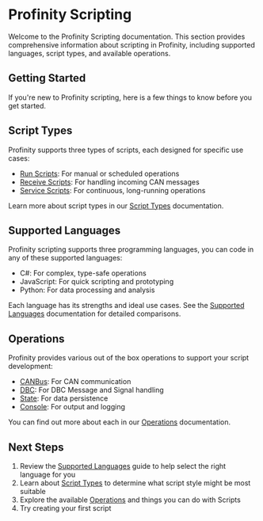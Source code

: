 # Profinity Scripting

Welcome to the Profinity Scripting documentation. This section provides comprehensive information about scripting in Profinity, including supported languages, script types, and available operations.

## Getting Started

If you're new to Profinity scripting, here is a few things to know before you get started.

## Script Types

Profinity supports three types of scripts, each designed for specific use cases:

- [Run Scripts](./Script_Types/index.md#run-scripts): For manual or scheduled operations
- [Receive Scripts](./Script_Types/index.md#receive-scripts): For handling incoming CAN messages
- [Service Scripts](./Script_Types/index.md#service-scripts): For continuous, long-running operations

Learn more about script types in our [Script Types](./Script_Types/index.md) documentation.

## Supported Languages

Profinity scripting supports three programming languages, you can code in any of these supported languages:

- C#: For complex, type-safe operations
- JavaScript: For quick scripting and prototyping
- Python: For data processing and analysis

Each language has its strengths and ideal use cases. See the [Supported Languages](./Supported_Languages/index.md) documentation for detailed comparisons.

## Operations

Profinity provides various out of the box operations to support your script development:

- [CANBus](./Operations/CANBus.md): For CAN communication
- [DBC](./Operations/DBC.md): For DBC Message and Signal handling
- [State](./Operations/State.md): For data persistence
- [Console](./Operations/Console.md): For output and logging

You can find out more about each in our [Operations](./Operations/index.md) documentation.

## Next Steps

1. Review the [Supported Languages](./Supported_Languages/index.md) guide to help select the right language for you
2. Learn about [Script Types](./Script_Types/index.md) to determine what script style might be most suitable
3. Explore the available [Operations](./Operations/index.md) and things you can do with Scripts
4. Try creating your first script 